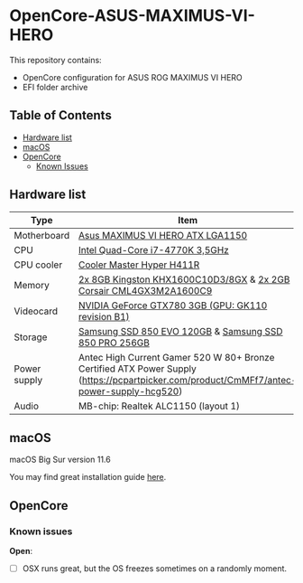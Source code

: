 # OpenCore-ASUS-MAXIMUS-VI-HERO

This repository contains:

- OpenCore configuration for ASUS ROG MAXIMUS VI HERO
- EFI folder archive

## Table of Contents

- [Hardware list](#hardware-list)
- [macOS](#macos)
- [OpenCore](#opencore)
  - [Known Issues](#known-issues)
 

## Hardware list

| Type | Item |
| ---- | ---- |
| Motherboard | [Asus MAXIMUS VI HERO ATX LGA1150](https://pcpartpicker.com/product/msw323/asus-motherboard-maximusvihero) |
| CPU         | [Intel Quad-Core i7-4770K 3,5GHz](https://pcpartpicker.com/product/9ttWGX/intel-cpu-cm8064601464206) |
| CPU cooler  | [Cooler Master Hyper H411R](https://pcpartpicker.com/product/8hx2FT/cooler-master-hyper-h411r-341-cfm-cpu-cooler-rr-h411-20pw-r1) |
| Memory      | [2x 8GB Kingston KHX1600C10D3/8GX](https://pcpartpicker.com/product/6jTmP6/kingston-memory-khx1600c10d3b1k216g) & [2x 2GB Corsair CML4GX3M2A1600C9](https://pcpartpicker.com/product/ZTkD4D/corsair-memory-cml4gx3m2a1600c9b) | 
| Videocard   | [NVIDIA GeForce GTX780 3GB (GPU: GK110 revision B1)](https://pcpartpicker.com/product/43rG3C/msi-video-card-n7803gd5)
| Storage     | [Samsung SSD 850 EVO 120GB](https://pcpartpicker.com/product/9Q7CmG/samsung-internal-hard-drive-mz75e120bam) & [Samsung SSD 850 PRO 256GB](https://pcpartpicker.com/product/JMPfrH/samsung-internal-hard-drive-mz7ke256bw)|
| Power supply | Antec High Current Gamer 520 W 80+ Bronze Certified ATX Power Supply (https://pcpartpicker.com/product/CmMFf7/antec-power-supply-hcg520)
| Audio | MB-chip: Realtek ALC1150 (layout 1) |

## macOS

macOS Big Sur version 11.6 

You may find great installation guide [here](https://dortania.github.io/OpenCore-Install-Guide/installer-guide/).

## OpenCore

### Known issues

**Open**: 
- [ ] OSX runs great, but the OS freezes sometimes on a randomly moment.
